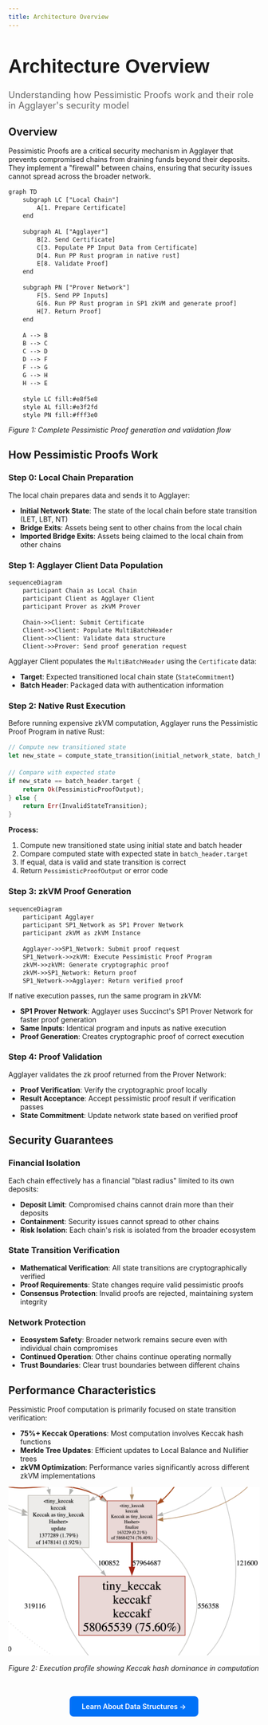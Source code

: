 ```yaml
---
title: Architecture Overview
---
```


<!-- Page Header Component -->
<h1 style="text-align: left; font-size: 38px; font-weight: 700; font-family: 'Inter Tight', sans-serif;">
  Architecture Overview
</h1>

<div style="text-align: left; margin: 0.5rem 0;">
  <p style="font-size: 18px; color: #666; max-width: 600px; margin: 0;">
    Understanding how Pessimistic Proofs work and their role in Agglayer's security model
  </p>
</div>

## Overview

Pessimistic Proofs are a critical security mechanism in Agglayer that prevents compromised chains from draining funds beyond their deposits. They implement a "firewall" between chains, ensuring that security issues cannot spread across the broader network.

```mermaid
graph TD
    subgraph LC ["Local Chain"]
        A[1. Prepare Certificate]
    end
    
    subgraph AL ["Agglayer"]
        B[2. Send Certificate]
        C[3. Populate PP Input Data from Certificate]
        D[4. Run PP Rust program in native rust]
        E[8. Validate Proof]
    end
    
    subgraph PN ["Prover Network"]
        F[5. Send PP Inputs]
        G[6. Run PP Rust program in SP1 zkVM and generate proof]
        H[7. Return Proof]
    end
    
    A --> B
    B --> C
    C --> D
    D --> F
    F --> G
    G --> H
    H --> E
    
    style LC fill:#e8f5e8
    style AL fill:#e3f2fd
    style PN fill:#fff3e0
```

*Figure 1: Complete Pessimistic Proof generation and validation flow*

## How Pessimistic Proofs Work

### Step 0: Local Chain Preparation

The local chain prepares data and sends it to Agglayer:

- **Initial Network State**: The state of the local chain before state transition (LET, LBT, NT)
- **Bridge Exits**: Assets being sent to other chains from the local chain
- **Imported Bridge Exits**: Assets being claimed to the local chain from other chains

### Step 1: Agglayer Client Data Population

```mermaid
sequenceDiagram
    participant Chain as Local Chain
    participant Client as Agglayer Client
    participant Prover as zkVM Prover

    Chain->>Client: Submit Certificate
    Client->>Client: Populate MultiBatchHeader
    Client->>Client: Validate data structure
    Client->>Prover: Send proof generation request
```

Agglayer Client populates the `MultiBatchHeader` using the `Certificate` data:

- **Target**: Expected transitioned local chain state (`StateCommitment`)
- **Batch Header**: Packaged data with authentication information

### Step 2: Native Rust Execution

Before running expensive zkVM computation, Agglayer runs the Pessimistic Proof Program in native Rust:

```rust
// Compute new transitioned state
let new_state = compute_state_transition(initial_network_state, batch_header);

// Compare with expected state
if new_state == batch_header.target {
    return Ok(PessimisticProofOutput);
} else {
    return Err(InvalidStateTransition);
}
```

**Process:**

1. Compute new transitioned state using initial state and batch header
2. Compare computed state with expected state in `batch_header.target`
3. If equal, data is valid and state transition is correct
4. Return `PessimisticProofOutput` or error code

### Step 3: zkVM Proof Generation

```mermaid
sequenceDiagram
    participant Agglayer
    participant SP1_Network as SP1 Prover Network
    participant zkVM as zkVM Instance

    Agglayer->>SP1_Network: Submit proof request
    SP1_Network->>zkVM: Execute Pessimistic Proof Program
    zkVM->>zkVM: Generate cryptographic proof
    zkVM->>SP1_Network: Return proof
    SP1_Network->>Agglayer: Return verified proof
```

If native execution passes, run the same program in zkVM:

- **SP1 Prover Network**: Agglayer uses Succinct's SP1 Prover Network for faster proof generation
- **Same Inputs**: Identical program and inputs as native execution
- **Proof Generation**: Creates cryptographic proof of correct execution

### Step 4: Proof Validation

Agglayer validates the zk proof returned from the Prover Network:

- **Proof Verification**: Verify the cryptographic proof locally
- **Result Acceptance**: Accept pessimistic proof result if verification passes
- **State Commitment**: Update network state based on verified proof

## Security Guarantees

### Financial Isolation

Each chain effectively has a financial "blast radius" limited to its own deposits:

- **Deposit Limit**: Compromised chains cannot drain more than their deposits
- **Containment**: Security issues cannot spread to other chains
- **Risk Isolation**: Each chain's risk is isolated from the broader ecosystem

### State Transition Verification

- **Mathematical Verification**: All state transitions are cryptographically verified
- **Proof Requirements**: State changes require valid pessimistic proofs
- **Consensus Protection**: Invalid proofs are rejected, maintaining system integrity

### Network Protection

- **Ecosystem Safety**: Broader network remains secure even with individual chain compromises
- **Continued Operation**: Other chains continue operating normally
- **Trust Boundaries**: Clear trust boundaries between different chains

## Performance Characteristics

Pessimistic Proof computation is primarily focused on state transition verification:

- **75%+ Keccak Operations**: Most computation involves Keccak hash functions
- **Merkle Tree Updates**: Efficient updates to Local Balance and Nullifier trees
- **zkVM Optimization**: Performance varies significantly across different zkVM implementations

![Execution Graph](../../../img/agglayer/execution_graph.png)

*Figure 2: Execution profile showing Keccak hash dominance in computation*

<!-- CTA Button Component -->
<div style="text-align: center; margin: 3rem 0;">
  <a href="/agglayer/core-concepts/pessimistic-proof/data-structures/" style="background: #0071F7; color: white; padding: 12px 24px; border-radius: 8px; text-decoration: none; font-weight: 600; display: inline-block;">
    Learn About Data Structures →
  </a>
</div>
